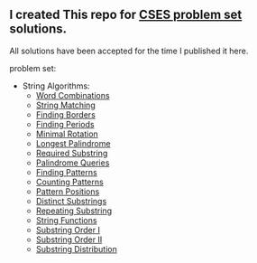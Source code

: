 ## I created This repo for [CSES problem set](https://cses.fi/problemset/list/) solutions.


All solutions have been accepted for the time I published it here.

problem set:

- String Algorithms:
  - [Word Combinations](https://github.com/Zaak22/cses/blob/main/String%20Algorithms/Word%20Combinations.cpp)
  - [String Matching](https://github.com/Zaak22/cses/blob/main/String%20Algorithms/String%20Matching.cpp)
  - [Finding Borders](https://github.com/Zaak22/cses/blob/main/String%20Algorithms/Finding%20Borders.cpp)
  - [Finding Periods](https://github.com/Zaak22/cses/blob/main/String%20Algorithms/Finding%20Periods.cpp)
  - [Minimal Rotation](https://github.com/Zaak22/cses/blob/main/String%20Algorithms/Minimal%20Rotation.cpp)
  - [Longest Palindrome](https://github.com/Zaak22/cses/blob/main/String%20Algorithms/Longest%20Palindrome.cpp)
  - [Required Substring](https://github.com/Zaak22/cses/blob/main/String%20Algorithms/Required%20Substring.cpp)
  - [Palindrome Queries](https://github.com/Zaak22/cses/blob/main/String%20Algorithms/Palindrome%20Queries.cpp)
  - [Finding Patterns](https://github.com/Zaak22/cses/blob/main/String%20Algorithms/Finding%20Patterns.cpp)
  - [Counting Patterns](https://github.com/Zaak22/cses/blob/main/String%20Algorithms/Counting%20Patterns.cpp)
  - [Pattern Positions](https://github.com/Zaak22/cses/blob/main/String%20Algorithms/Pattern%20Positions.cpp)
  - [Distinct Substrings](https://github.com/Zaak22/cses/blob/main/String%20Algorithms/Distinct%20Substrings.cpp)
  - [Repeating Substring](https://github.com/Zaak22/cses/blob/main/String%20Algorithms/Repeating%20Substring.cpp)
  - [String Functions](https://github.com/Zaak22/cses/blob/main/String%20Algorithms/String%20Functions.cpp)
  - [Substring Order I](https://github.com/Zaak22/cses/blob/main/String%20Algorithms/Substring%20Order%20I.cpp)
  - [Substring Order II](https://github.com/Zaak22/cses/blob/main/String%20Algorithms/Substring%20Order%20II.cpp)
  - [Substring Distribution](https://github.com/Zaak22/cses/blob/main/String%20Algorithms/Substring%20Distribution.cpp)

